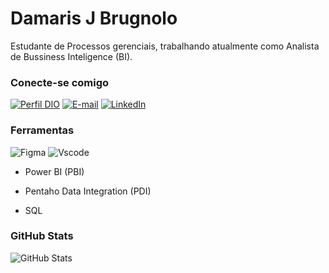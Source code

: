 
# Damaris J Brugnolo

Estudante de Processos gerenciais, trabalhando atualmente como Analista de Bussiness Inteligence (BI).

### Conecte-se comigo

[![Perfil DIO](https://img.shields.io/badge/-Meu%20Perfil%20na%20DIO-30A3DC?style=for-the-badge)](https://web.dio.me/users/damarisjanainabrugnolo?tab=achievements)
[![E-mail](https://img.shields.io/badge/-Email-000?style=for-the-badge&logo=microsoft-outlook&logoColor=007BFF)](mailto:damarisjanainabrugnolo@hotmail.com)
[![LinkedIn](https://img.shields.io/badge/-LinkedIn-000?style=for-the-badge&logo=linkedin&logoColor=30A3DC)](https://www.linkedin.com/in/damaris-brugnolo-136740143/)

### Ferramentas

![Figma](https://img.shields.io/badge/Figma-696969?style=for-the-badge&logo=figma&logoColor=figma)
![Vscode](https://img.shields.io/badge/Vscode-007ACC?style=for-the-badge&logo=visual-studio-code&logoColor=white)

- Power BI (PBI)

- Pentaho Data Integration (PDI)

- SQL

### GitHub Stats

![GitHub Stats](https://github-readme-stats.vercel.app/api?username=DamarisjB&theme=transparent&bg_color=000&border_color=30A3DC&show_icons=true&icon_color=30A3DC&title_color=E94D5F&text_color=FFF&hide_title=true&hide=stars)